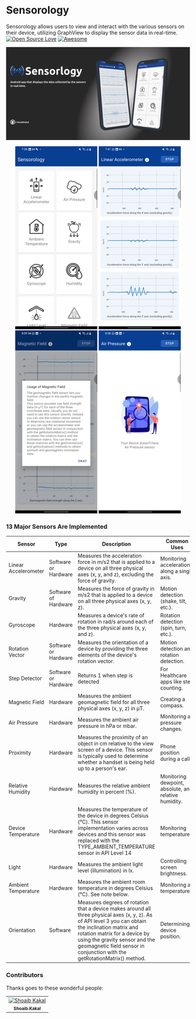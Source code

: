 # Sensorology
Sensorology allows users to view and interact with the various sensors on their device, utilizing GraphView to display the sensor data in real-time.
[![Open Source Love](https://badges.frapsoft.com/os/v2/open-source.svg?v=103)](https://github.com/shoaibkakal) 
[![Awesome](https://cdn.rawgit.com/sindresorhus/awesome/d7305f38d29fed78fa85652e3a63e154dd8e8829/media/badge.svg)](https://github.com/shoaibkakal)

<p align="center">

<Img src="app/src/main/res/drawable/thumbnail.png" />

</p>


<p align="center">
<Img src="app/src/main/res/drawable/screenshot_1.png" height="500" />
<Img src="app/src/main/res/drawable/screenshot_2.png" height="500"/>
<Img src="app/src/main/res/drawable/screenshot_4.png" height="500"/>
<Img src="app/src/main/res/drawable/screenshot_3.png" height="500"/>
</p>


  ### 13 Major Sensors Are Implemented
  Sensor | Type | Description | Common Uses 
--- | --- | --- | --- 
Linear Accelerometer | Software or Hardware | Measures the acceleration force in m/s2 that is applied to a device on all three physical axes (x, y, and z), excluding the force of gravity.	 | Monitoring acceleration along a single axis.
Gravity | Software of Hardware | Measures the force of gravity in m/s2 that is applied to a device on all three physical axes (x, y, z).	| Motion detection (shake, tilt, etc.).
Gyroscope | Hardware | Measures a device's rate of rotation in rad/s around each of the three physical axes (x, y, and z).	| Rotation detection (spin, turn, etc.).
Rotation Vector | Software or Hardware	| Measures the orientation of a device by providing the three elements of the device's rotation vector.	| Motion detection and rotation detection.
Step Detector | Software or Hardware | Returns 1 when step is detected	| For Healthcare apps like step counting.
Magnetic Field | Hardware | Measures the ambient geomagnetic field for all three physical axes (x, y, z) in μT.	| Creating a compass.
Air Pressure | Hardware | Measures the ambient air pressure in hPa or mbar.	| Monitoring air pressure changes.
Proximity | Hardware | Measures the proximity of an object in cm relative to the view screen of a device. This sensor is typically used to determine whether a handset is being held up to a person's ear.	| Phone position during a call.
Relative Humidity | Hardware | Measures the relative ambient humidity in percent (%).	| Monitoring dewpoint, absolute, and relative humidity.
Device Temperature | Hardware | Measures the temperature of the device in degrees Celsius (°C). This sensor implementation varies across devices and this sensor was replaced with the TYPE_AMBIENT_TEMPERATURE sensor in API Level 14	| Monitoring temperatures.
Light | Hardware | Measures the ambient light level (illumination) in lx.	| Controlling screen brightness.
Ambient Temperature | Hardware | Measures the ambient room temperature in degrees Celsius (°C). See note below.	| Monitoring air temperatures.
Orientation | Software | Measures degrees of rotation that a device makes around all three physical axes (x, y, z). As of API level 3 you can obtain the inclination matrix and rotation matrix for a device by using the gravity sensor and the geomagnetic field sensor in conjunction with the getRotationMatrix() method.	| Determining device position.



### Contributors

Thanks goes to these wonderful people:
<!-- ALL-CONTRIBUTORS-LIST:START - Do not remove or modify this section -->
<!-- prettier-ignore -->

<table>
  <tr>
      
  <td align="center"><a href="https://github.com/shoaibkakal"><img src="https://avatars1.githubusercontent.com/u/56650286?s=400&u=1e0ab7f2025a0cdcce8d6821b6a8d619577f2ae3&v=4"       width="100px;" alt="Shoaib Kakal"/><br /><sub><b>Shoaib Kakal</b></sub></a><br/></td>
  
  </tr>
</table>
